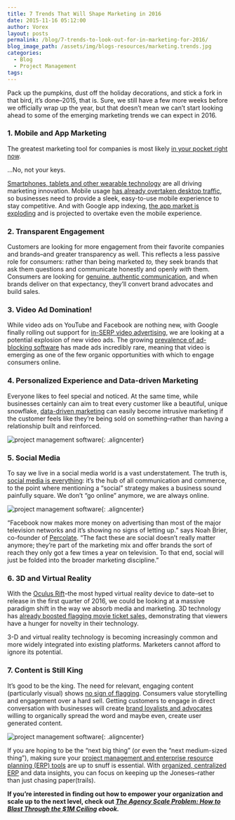 ```yaml
---
title: 7 Trends That Will Shape Marketing in 2016
date: 2015-11-16 05:12:00
author: Vorex
layout: posts
permalink: /blog/7-trends-to-look-out-for-in-marketing-for-2016/
blog_image_path: /assets/img/blogs-resources/marketing.trends.jpg
categories:
  - Blog
  - Project Management
tags:  
---
```



Pack up the pumpkins, dust off the holiday decorations, and stick a fork in that bird, it’s done–2015, that is. Sure, we still have a few more weeks before we officially wrap up the year, but that doesn’t mean we can’t start looking ahead to some of the emerging marketing trends we can expect in 2016.<!--more-->

### 1. Mobile and App Marketing

The greatest marketing tool for companies is most likely [in your pocket right now](http://www.vorex.com/productivity-anywhere-any-time-with-vorexs-new-business-management-mobile-app/).

…No, not your keys.

[Smartphones, tablets and other wearable technology](http://www.forbes.com/sites/danielnewman/2015/04/14/10-top-trends-driving-the-future-of-marketing/) are all driving marketing innovation. Mobile usage [has already overtaken desktop traffic](http://adwords.blogspot.com/2015/05/building-for-next-moment.html), so businesses need to provide a sleek, easy-to-use mobile experience to stay competitive. And with Google app indexing, [the app market is exploding](http://www.forbes.com/sites/jaysondemers/2015/09/29/the-top-7-online-marketing-trends-that-will-dominate-2016/) and is projected to overtake even the mobile experience.

### 2. Transparent Engagement

Customers are looking for more engagement from their favorite companies and brands–and greater transparency as well. This reflects a less passive role for consumers: rather than being marketed *to,* they seek brands that ask them questions and communicate honestly and openly *with* them. Consumers are looking for [genuine, authentic communication](http://www.fastcocreate.com/3043109/sector-forecasting/25-predictions-for-what-marketing-will-look-like-in-2020), and when brands deliver on that expectancy, they’ll convert brand advocates and build sales.

### 3. Video Ad Domination!

While video ads on YouTube and Facebook are nothing new, with Google finally rolling out support for [in-SERP video advertising](http://www.forbes.com/sites/jaysondemers/2015/09/25/are-video-ads-coming-to-google-search-results/), we are looking at a potential explosion of new video ads. The growing [prevalence of ad-blocking software](http://www.forbes.com/sites/valleyvoices/2015/09/23/ad-blocking-a-primer/) has made ads incredibly rare, meaning that video is emerging as one of the few organic opportunities with which to engage consumers online.

### 4. Personalized Experience and Data-driven Marketing

Everyone likes to feel special and noticed. At the same time, while businesses certainly can aim to treat every customer like a beautiful, unique snowflake, [data-driven marketing](http://www.vorex.com/supercharging-business-insights-with-online-project-management-erp/) can easily become intrusive marketing if the customer feels like they’re being sold on something–rather than having a relationship built and reinforced.

![project management software](https://media.giphy.com/media/n4GnKL68ol0ty/giphy.gif){: .aligncenter}

### 5. Social Media

To say we live in a social media world is a vast understatement. The truth is, [social media is everything](http://www.vorex.com/38-tips-for-using-social-media-to-grow-your-business/): it’s the hub of all communication and commerce, to the point where mentioning a “social” strategy makes a business sound painfully square. We don’t “go online” anymore, we are always online.

![project management software](http://socialmarketbuzz.com/wp-content/uploads/2013/03/social-media-meme.jpg){: .aligncenter}

“Facebook now makes more money on advertising than most of the major television networks and it’s showing no signs of letting up.” says Noah Brier, co-founder of [Percolate](http://www.fastcocreate.com/3043109/sector-forecasting/25-predictions-for-what-marketing-will-look-like-in-2020). “The fact these are social doesn’t really matter anymore; they’re part of the marketing mix and offer brands the sort of reach they only got a few times a year on television. To that end, social will just be folded into the broader marketing discipline.”

### 6. 3D and Virtual Reality

With the [Oculus Rift](https://www.oculus.com/en-us/)–the most hyped virtual reality device to date–set to release in the first quarter of 2016, we could be looking at a massive paradigm shift in the way we absorb media and marketing. 3D technology has [already boosted flagging movie ticket sales,](http://www.forbes.com/sites/markhughes/2014/11/16/why-3d-will-dominate-cinema-in-the-future/) demonstrating that viewers have a hunger for novelty in their technology.

3-D and virtual reality technology is becoming increasingly common and more widely integrated into existing platforms. Marketers cannot afford to ignore its potential.

### 7. Content is Still King

It’s good to be the king. The need for relevant, engaging content (particularly visual) shows [no sign of flagging](http://www.forbes.com/sites/danielnewman/2015/11/03/the-top-10-marketing-trends-that-will-define-2016/2/). Consumers value storytelling and engagement over a hard sell. Getting customers to engage in direct conversation with businesses will create [brand loyalists and advocates](http://millennialceo.com/branding/branding-evolution-earning-readership-owned-media/) willing to organically spread the word and maybe even, create user generated content.

![project management software](https://media.giphy.com/media/uqamsEc5cm3qU/giphy.gif){: .aligncenter}

If you are hoping to be the “next big thing” (or even the “next medium-sized thing”), making sure your [project management and enterprise resource planning (ERP) tools](http://www.vorex.com/product/online-project-management/) are up to snuff is essential. With [organized, centralized ERP](http://www.vorex.com/characteristics-of-a-modern-erp/) and data insights, you can focus on keeping up the Joneses–rather than just chasing paper(trails).

**If you’re interested in finding out how to empower your organization and scale up to the next level, check out *[The Agency Scale Problem: How to Blast Through the $1M Ceiling](http://vorex.hs-sites.com/agency-scale-ebook?__hstc=100746398.b2843db0333d5242d1d7cad84e1e93d1.1428948442272.1446761301109.1446766390782.96&amp;__hssc=100746398.2.1446766390782&amp;__hsfp=2110192248) ebook.***

